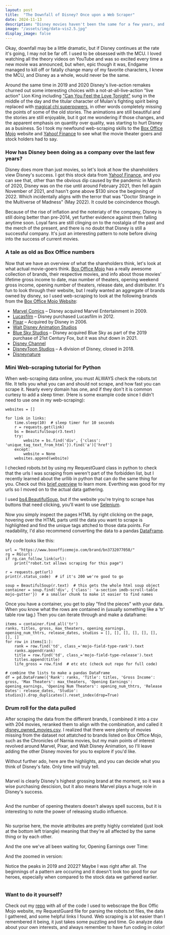 ```yaml
---
layout: post
title:  "The Downfall of Disney? Once upon a Web Scraper"
date: 2024-11-13
description: "Disney movies haven't been the same for a few years, and I've been missing the magic. Just me? Disagree? The data is all there, let's web scrape and find out."
image: "/assets/img/data-vis2.5.jpg"
display_image: false
---
```

<p class="intro"><span class="dropcap">O</span>kay, downfall may be a little dramatic, but if Disney continues at the rate it's going, I may not be far off. I used to be obsessed with the MCU. I loved watching all the theory videos on YouTube and was so excited every time a new movie was announced, but when, epic though it was, Endgame managed to kill off or fatally change many of my favorite characters, I knew the MCU, and Disney as a whole, would never be the same.</p>

Around the same time in 2019 and 2020 Disney's live-action remakes churned out some interesting choices with a not-at-all-live-action "live action" Lion King including ["Can You Feel the Love Tonight"](https://youtu.be/DZr-VTULYQ8?si=H3eaDo2D2kChAh_x) sung in the middle of the day and the titular character of Mulan's fighting spirit being replaced with [magical chi superpowers](https://www.polygon.com/entertainment/2020/9/3/21419876/mulan-review-live-action-disney-plus), in other words completely missing the points of some of the old stories. The animations are still beautiful and the stories are still enjoyable, but it got me wondering if those changes, and the apparent emphasis on quantity over quality, was starting to hurt Disney as a business. So I took my newfound web-scraping skills to the [Box Office Mojo](https://www.boxofficemojo.com/) website and [Yahoo! Finance](https://finance.yahoo.com/quote/DIS/history/?period1=1571423893&period2=1729276688) to see what the movie theater goers and stock holders had to say.


### How has Disney been doing as a company over the last few years?
Disney does more than just movies, so let's look at how the shareholders view Disney's success. I got this stock data from [Yahoo! Finance](https://finance.yahoo.com/quote/DIS/history/?period1=1571423893&period2=1729276688), and you can see that, other than the obvious dip caused by the pandemic in March of 2020, Disney was on the rise until around February 2021, then fell again November of 2021, and hasn't gone above $130 since the beginning of 2022. Which incidentally aligns with the terror that was "Doctor Strange in the Multiverse of Madness" (May 2022). It could be coincindence though.
<img src="{{site.url}}/{{site.baseurl}}/assets/img/disstocks5yrs.png" alt="" class="center"/>

Because of the rise of inflation and the noteriaty of the company, Disney is still doing better than pre-2014, yet further evidence against them falling anytime soon. Loyal fans are still clinging on to the nostalgia of the past and the merch of the present, and there is no doubt that Disney is still a successful company. It's just an interesting pattern to note before diving into the success of current movies.
<img src="{{site.url}}/{{site.baseurl}}/assets/img/disstocks_allyrs.png" alt="" class="center"/>


### A tale as old as Box Office numbers
Now that we have an overview of what the shareholders think, let's look at what actual movie-goers think. [Box Office Mojo](https://www.boxofficemojo.com/brand/?ref_=bo_nb_gs_secondarytab) has a really awesome collection of brands, their respective movies, and info about those movies' lifetime gross income to date, max number of theaters, opening weekend gross income, opening number of theaters, release date, and distributer. It's fun to look through their website, but I really wanted an aggregate of brands owned by disney, so I used web-scraping to look at the following brands from the [Box Office Mojo Website](https://www.boxofficemojo.com/brand/?ref_=bo_nb_gs_secondarytab):
+ [Marvel Comics](https://www.boxofficemojo.com/brand/bn3732077058/) – Disney acquired Marvel Entertainment in 2009.
+ [Lucasfilm](https://www.boxofficemojo.com/brand/bn4168284674/) – Disney purchased Lucasfilm in 2012.
+ [Pixar](https://www.boxofficemojo.com/brand/bn3530750466/) – Acquired by Disney in 2006.
+ [Walt Disney Animation Studios](https://www.boxofficemojo.com/brand/bn3295869442/)
+ [Blue Sky Studios](https://www.boxofficemojo.com/brand/bn3430087170/) – Disney acquired Blue Sky as part of the 2019 purchase of 21st Century Fox, but it was shut down in 2021.
+ [Disney Channel](https://www.boxofficemojo.com/brand/bn3446864386/)
+ [DisneyToon Studios](https://www.boxofficemojo.com/brand/bn4185061890/) – A division of Disney, closed in 2018.
+ [Disneynature](https://www.boxofficemojo.com/brand/bn3245537794/)


### Mini Web-scraping tutorial for Python
When web-scraping data online, you must ALWAYS check the robots.txt file. It tells you what you can and should not scrape, and how fast you can scrape it. Nearly every domain has one, and if they don't it is common curtesy to add a sleep timer. (Here is some example code since I didn't need to use one in my web-scraping):
```
websites = []

for link in links:
    time.sleep(10)  # sleep timer for 10 seconds
    r = requests.get(link)
    bs = BeautifulSoup(r3.text)
    try:
        website = bs.find('div', {'class': 'unique_tag_text_from_html'}).find('a')['href']
    except:
        website = None
    websites.append(website)
```
I checked robots.txt by using my RequestGuard class in python to check that the urls I was scraping from weren't part of the forbidden list, but I recently learned about the urllib in python that can do the same thing for you. Check out this [brief overview](https://docs.python.org/3/library/urllib.robotparser.html) to learn more. Everthing was good for my urls so I moved on to the actual data gathering.

I used [bs4.BeautifulSoup](https://www.crummy.com/software/BeautifulSoup/bs4/doc/), but if the website you're trying to scrape has buttons that need clicking, you'll want to use [Selenium](https://www.zenrows.com/blog/selenium-vs-beautifulsoup).

Now you simply inspect the pages HTML by right clicking on the page, hovering over the HTML parts until the data you want to scrape is highlighted and find the unique tags attched to those data points. For readability, I'd also recommend converting the data to a pandas [DataFrame](https://pandas.pydata.org/docs/reference/api/pandas.DataFrame.html).

My code looks like this:
```
url = "https://www.boxofficemojo.com/brand/bn3732077058/"
rg = RG(url)
if rg.can_follow_link(url):
    print("robot.txt allows scraping for this page") 

r = requests.get(url)
print(r.status_code)  # if it's 200 we're good to go

soup = BeautifulSoup(r.text)  # this gets the whole html soup object
container = soup.find('div', {'class': 'a-section imdb-scroll-table mojo-gutter'})  # a smaller chunk to make it easier to find names
```

Once you have a container, you get to play "find the pieces" with your data. When you know what the rows are contained in (usually something like a 'tr' table row tag.) Then you can iterate through and make a dataframe:
```
items = container.find_all('tr')
ranks, titles, gross, max_theaters, opening_earnings, opening_num_thtrs, release_dates, studios = [], [], [], [], [], [], [], []
for row in items[1:]:
    rank = row.find('td', class_='mojo-field-type-rank').text
    ranks.append(rank)
    title = row.find('td', class_='mojo-field-type-release').text
    titles.append(title)
    life_gross = row.find  # etc etc (check out repo for full code)

# combine the lists to make a pandas DataFrame
df = pd.DataFrame({'Rank': ranks, 'Title': titles, 'Gross Income': gross, 'Max Theaters': max_theaters, 'Opening Earnings': opening_earnings, 'Opening Num Theaters': opening_num_thtrs, 'Release Dates': release_dates, 'Studio': studios}).drop_duplicates().reset_index(drop=True)
```

### Drum roll for the data pulled
After scraping the data from the different brands, I combined it into a csv with 204 movies, reranked them to align with the combination, and called it [disney_owned_movies.csv](https://github.com/KimmyBeeW/Disney-Web-Scraping/blob/main/datasets/disney_owned_movies.csv). I realized that there were plenty of movies missing from the dataset not attatched to brands listed on Box Office Mojo, such as the Chronicles of Narnia movies, but my main points of interest revolved around Marvel, Pixar, and Walt Disney Animation, so I'll leave adding the other Disney movies for you to explore if you'd like.

Without further ado, here are the highlights, and you can decide what you think of Disney's fate. Only time will truly tell.

<img src="{{site.url}}/{{site.baseurl}}/assets/img/brandsGrossIncome.png" alt="" class="center"/>

Marvel is clearly Disney's highest grossing brand at the moment, so it was a wise purchasing descision, but it also means Marvel plays a huge role in Disney's success.

<img src="{{site.url}}/{{site.baseurl}}/assets/img/earningsVSbrand.png" alt="" class="center"/>

And the number of opening theaters doesn't always spell success, but it is interesting to note the power of releasing studio influence.

<img src="{{site.url}}/{{site.baseurl}}/assets/img/earningsVSMaxTheaters.png" alt="" class="center"/>

No surprise here, the movie attributes are pretty highly correlated (just look at the bottom left triangle) meaning that they're all affected by the same thing or by each other.
<img src="{{site.url}}/{{site.baseurl}}/assets/img/correlationMovies.png" alt="" class="center"/>

And the one we've all been waiting for, Opening Earnings over Time:
<img src="{{site.url}}/{{site.baseurl}}/assets/img/earningsVStime.png" alt="" class="center"/>

And the zoomed in version:
<img src="{{site.url}}/{{site.baseurl}}/assets/img/lastfive.png" alt="" class="center"/>

Notice the peaks in 2019 and 2022? Maybe I was right after all. The beginnings of a pattern are occuring and it doesn't look too good for our heroes, especially when compared to the stock data we gathered earlier.

<img src="{{site.url}}/{{site.baseurl}}/assets/img/disstocks5yrs.png" alt="" class="center"/>

### Want to do it yourself?
Check out my [repo](https://github.com/KimmyBeeW/Disney-Web-Scraping) with all of the code I used to webscrape the Box Offic Mojo website, my RequestGuard file for parsing the robots.txt files, the data I gathered, and some helpful links I found. Web scraping is a lot easier than I remembered it being, it just takes some puzzling and time. Go analyze data about your own interests, and always remember to have fun coding in color!